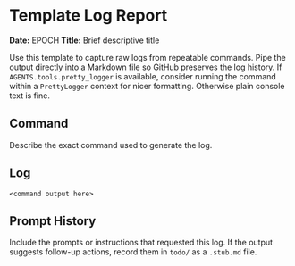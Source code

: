 # Template Log Report

**Date:** EPOCH
**Title:** Brief descriptive title

Use this template to capture raw logs from repeatable commands. Pipe the output directly into a Markdown file so GitHub preserves the log history. If `AGENTS.tools.pretty_logger` is available, consider running the command within a `PrettyLogger` context for nicer formatting. Otherwise plain console text is fine.

## Command
Describe the exact command used to generate the log.

## Log
```
<command output here>
```

## Prompt History
Include the prompts or instructions that requested this log. If the output suggests follow-up actions, record them in `todo/` as a `.stub.md` file.
